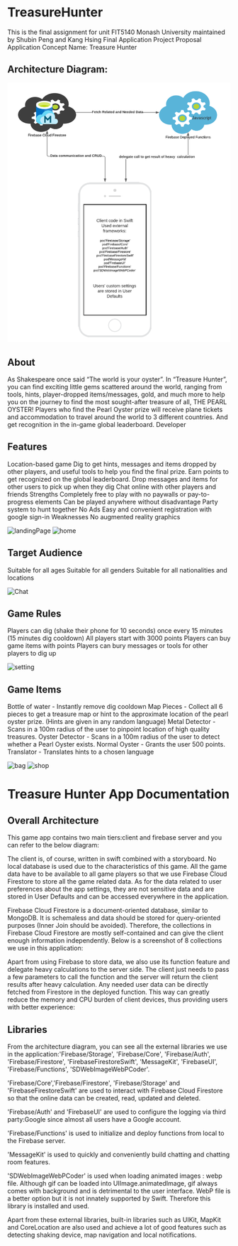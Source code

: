 # TreasureHunter
This is the final assignment for unit FIT5140 Monash University maintained by Shubin Peng and Kang Hsing
Final Application Project Proposal 
Application Concept
Name: Treasure Hunter


## Architecture Diagram:

![architecture](https://github.com/Stanford-Peng/TreasureHunter/blob/main/architecture%20diagram.png)

## About
As Shakespeare once said “The world is your oyster”. In “Treasure Hunter”, you can find exciting little gems scattered around the world, ranging from tools, hints, player-dropped items/messages, gold, and much more to help you on the journey to find the most sought-after treasure of all, THE PEARL OYSTER!
Players who find the Pearl Oyster prize will receive plane tickets and accommodation to travel around the world to 3 different countries. And get recognition in the in-game global leaderboard.
Developer

## Features
Location-based game
Dig to get hints, messages and items dropped by other players, and useful tools to help you find the final prize. 
Earn points to get recognized on the global leaderboard.
Drop messages and items for other users to pick up when they dig
Chat online with other players and friends
Strengths
Completely free to play with no paywalls or pay-to-progress elements
Can be played anywhere without disadvantage
Party system to hunt together
No Ads
Easy and convenient registration with google sign-in
Weaknesses
No augmented reality graphics

![landingPage](https://user-images.githubusercontent.com/48232605/100333473-bcd68d00-3026-11eb-9a53-8430c9066726.png)
![home](https://user-images.githubusercontent.com/48232605/100333524-ccee6c80-3026-11eb-9ee9-382fe3d4e58e.png)

## Target Audience
Suitable for all ages
Suitable for all genders
Suitable for all nationalities and locations

![Chat](https://user-images.githubusercontent.com/48232605/100333562-d7106b00-3026-11eb-8139-81eca2268f47.png)

## Game Rules
Players can dig (shake their phone for 10 seconds) once every 15 minutes (15 minutes dig cooldown)
All players start with 3000 points
Players can buy game items with points
Players can bury messages or tools for other players to dig up

![setting](https://user-images.githubusercontent.com/48232605/100333639-f3140c80-3026-11eb-86ef-639ac1dd17f3.png)

## Game Items
Bottle of water - Instantly remove dig cooldown
Map Pieces - Collect all 6 pieces to get a treasure map or hint to the approximate location of the pearl oyster prize. (Hints are given in any random language)
Metal Detector - Scans in a 100m radius of the user to pinpoint location of high quality treasures.
Oyster Detector - Scans in a 100m radius of the user to detect whether a Pearl Oyster exists.
Normal Oyster - Grants the user 500 points.
Translator - Translates hints to a chosen language

![bag](https://user-images.githubusercontent.com/48232605/100333578-ded00f80-3026-11eb-9533-628d8e53b839.png)
![shop](https://user-images.githubusercontent.com/48232605/100333608-e7c0e100-3026-11eb-8e3e-69918a3c65dd.png)

# Treasure Hunter App Documentation

## Overall Architecture
This game app contains two main tiers:client and firebase server and you can refer to the below diagram: 

The client is, of course, written in swift combined with a storyboard. No local database is used due to the characteristics of this game. All the game data have to be available to all game players so that we use Firebase Cloud Firestore to store all the game related data. As for the data related to user preferences about the app settings, they are not sensitive data and are stored in User Defaults and can be accessed everywhere in the application.

Firebase Cloud Firestore is a document-oriented database, similar to MongoDB. It is schemaless and data should be stored for query-oriented purposes (Inner Join should be avoided). Therefore, the collections in Firebase Cloud Firestore are mostly self-contained and can give the client enough information independently. Below is a screenshot of 8 collections we use in this application:


Apart from using Firebase to store data, we also use its function feature and delegate heavy calculations to the server side. The client just needs to pass a few parameters to call the function and the server will return the client results after heavy calculation. Any needed user data can be directly fetched from Firestore in the deployed function. This way can greatly reduce the memory and CPU burden of client devices, thus providing users with better experience:

## Libraries

From the architecture diagram, you can see all the external libraries we use in the application:'Firebase/Storage', 'Firebase/Core', 'Firebase/Auth',  'Firebase/Firestore', 'FirebaseFirestoreSwift', 'MessageKit', 'FirebaseUI', 'Firebase/Functions', 'SDWebImageWebPCoder'. 

 'Firebase/Core','Firebase/Firestore', 'Firebase/Storage' and 'FirebaseFirestoreSwift' are used to interact with Firebase Cloud Firestore so that the online data can be created, read, updated and deleted. 

'Firebase/Auth' and 'FirebaseUI' are used to configure the logging via third party:Google since almost all users have a Google account. 

'Firebase/Functions' is used to initialize and deploy functions from local to the Firebase server.

'MessageKit' is used to quickly and conveniently build chatting and chatting room features.

'SDWebImageWebPCoder' is used when loading animated images : webp file. Although gif can be loaded into UIImage.animatedImage, gif always comes with background and is detrimental to the user interface. WebP file is a better option but it is not innately supported by Swift. Therefore this library is installed and used.

Apart from these external libraries, built-in libraries such as UIKit, MapKit and CoreLocation are also used and achieve a lot of good features such as detecting shaking device, map navigation and local notifications.

